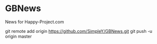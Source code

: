 GBNews
======

News for Happy-Project.com

git remote add origin https://github.com/SimpleY/GBNews.git
git push -u origin master
